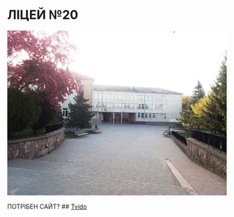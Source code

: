 # ЛІЦЕЙ №20
![Preview](/assets/img/hero/hero.jpg)

ПОТРІБЕН САЙТ? ## [Tvido](https://tvido.github.io/viter-cv/)
